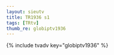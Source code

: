 ```yaml
--- 
layout: sieutv
title: TR1936 s1
tags: [TRtv]
thumb_re: globiptv1936
---
```

{% include tvadv key="globiptv1936" %} 
